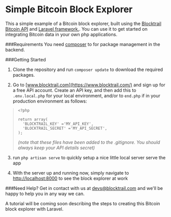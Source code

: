 Simple Bitcoin Block Explorer
=====================

This a simple example of a Bitcoin block explorer, built using the [Blocktrail Bitcoin API](https://www.blocktrail.com/) and [Laravel framework.](http://laravel.com/).
You can use it to get started on integrating Bitcoin data in your own php applications.

###Requirements
You need [composer](https://getcomposer.org/) to for package management in the backend.


###Getting Started
1. Clone the repository and run `composer update` to download the required packages.

2. Go to [www.blocktrail.com](https://www.blocktrail.com/) and sign up for a free API account. Create an API key, and then add this to `.env.local.php` for your local environment, and/or to `end.php` if in your production environment as follows:

>     <?php
>     
>     return array(
>       'BLOCKTRAIL_KEY' ='MY_API_KEY',
>       'BLOCKTRAIL_SECRET' ='MY_API_SECRET',
>     );
>   *(note that these files have been added to the .gitignore. You should always keep your API details secret)*

3. run `php artisan serve` to quickly setup a nice little local server serve the app 

4. With the server up and running now, simply navigate to [http://localhost:8000](http://localhost:8000) to see the block explorer at work 



###Need Help?
Get in contact with us at [devs@blocktrail.com](mailto://devs@blocktrail.com) and we'll be happy to help you in any way we can.

A tutorial will be coming soon describing the steps to creating this Bitcoin block explorer with Laravel.
